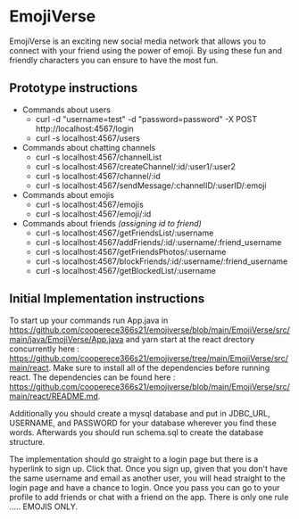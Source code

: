 # EmojiVerse

EmojiVerse is an exciting new social media network that allows you to connect
with your friend using the power of emoji. By using these fun and friendly 
characters you can ensure to have the most fun. 


## Prototype instructions
  * Commands about users
    * curl -d "username=test" -d "password=password" -X POST http://localhost:4567/login
    * curl -s localhost:4567/users
  * Commands about chatting channels
    * curl -s localhost:4567/channelList
    * curl -s localhost:4567/createChannel/:id/:user1/:user2
    * curl -s localhost:4567/channel/:id
    * curl -s localhost:4567/sendMessage/:channelID/:userID/:emoji
  * Commands about emojis
    * curl -s localhost:4567/emojis
    * curl -s localhost:4567/emoji/:id
  * Commands about friends <i>(assigning id to friend)</i>
    * curl -s localhost:4567/getFriendsList/:username
    * curl -s localhost:4567/addFriends/:id/:username/:friend_username
    * curl -s localhost:4567/getFriendsPhotos/:username
    * curl -s localhost:4567/blockFriends/:id/:username/:friend_username
    * curl -s localhost:4567/getBlockedList/:username

## Initial Implementation instructions

To start up your commands run App.java in https://github.com/cooperece366s21/emojiverse/blob/main/EmojiVerse/src/main/java/EmojiVerse/App.java
and yarn start at the react drectory concurrently here : https://github.com/cooperece366s21/emojiverse/tree/main/EmojiVerse/src/main/react.
Make sure to install all of the dependencies before running react. The dependencies can be found here : https://github.com/cooperece366s21/emojiverse/blob/main/EmojiVerse/src/main/react/README.md.

Additionally you should create a mysql database and put in JDBC_URL, USERNAME, and PASSWORD for your database wherever you find these words.
Afterwards you should run schema.sql to create the database structure.

The implementation should go straight to a login page but there is a hyperlink to sign up. Click that.
Once you sign up, given that you don't have the same username and email as another user, you will head straight to the login page and have a chance to login. Once you pass you can go to your profile to add friends or chat with a friend on the app. There is only one rule ..... EMOJIS ONLY.



